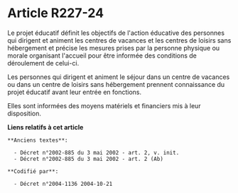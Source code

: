# Article R227-24

Le projet éducatif définit les objectifs de l'action éducative des personnes qui dirigent et animent les centres de vacances
et les centres de loisirs sans hébergement et précise les mesures prises par la personne physique ou morale organisant
l'accueil pour être informée des conditions de déroulement de celui-ci.

Les personnes qui dirigent et animent le séjour dans un centre de vacances ou dans un centre de loisirs sans hébergement
prennent connaissance du projet éducatif avant leur entrée en fonctions.

Elles sont informées des moyens matériels et financiers mis à leur disposition.

**Liens relatifs à cet article**

	**Anciens textes**:

	  - Décret n°2002-885 du 3 mai 2002 - art. 2, v. init.
	  - Décret n°2002-885 du 3 mai 2002 - art. 2 (Ab)

	**Codifié par**:

	  - Décret n°2004-1136 2004-10-21
